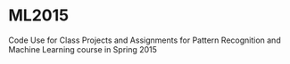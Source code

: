 # ML2015
Code Use for Class Projects and Assignments for Pattern Recognition and Machine Learning course in Spring 2015
